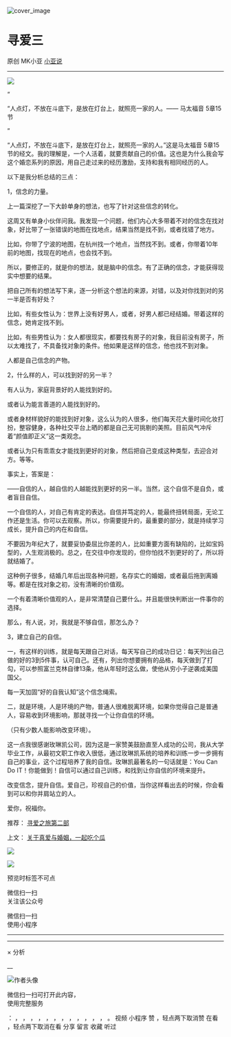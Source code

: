 ![cover_image](https://mmbiz.qlogo.cn/mmbiz_jpg/A8SKDch4cJGJC7BxCzT4Tt00a6QbvnFia9xibVqp65F2AJuJ7TWdG0Ctp7LvsIH6VhCLOLRibeqBDHlffeoql3Hyw/0?wx_fmt=jpeg)

#  寻爱三

原创  MK小亚  [ 小亚说 ](javascript:void\(0\);)

__ _ _ _ _

![](https://mmbiz.qpic.cn/mmbiz_jpg/A8SKDch4cJGJC7BxCzT4Tt00a6QbvnFiazvKLWYSlud3fd0rCdLIDcsiavzSvDIySDybLQCzrKe3s1t2wfhebBAw/640?wx_fmt=jpeg)

  
  

  

“

“人点灯，不放在斗底下，是放在灯台上，就照亮一家的人。—— 马太福音 5章15 节

”  

“人点灯，不放在斗底下，是放在灯台上，就照亮一家的人。”这是马太福音 5章15
节的经文。我的理解是，一个人活着，就要贡献自己的价值。这也是为什么我会写这个婚恋系列的原因，用自己走过来的经历激励，支持和我有相同经历的人。

  

以下是我分析总结的三点：

  

1，信念的力量。

  

上一篇深挖了一下大龄单身的想法，也写了针对这些信念的转化。

这周又有单身小伙伴问我。我发现一个问题，他们内心大多带着不对的信念在找对象，好比带了一张错误的地图在找地点，结果当然是找不到，或者找错了地方。

  

比如，你带了宁波的地图，在杭州找一个地点，当然找不到。或者，你带着10年前的地图，找现在的地点，也会找不到。

  

所以，要修正的，就是你的想法，就是脑中的信念。有了正确的信念，才能获得现实中想要的结果。

  

把自己所有的想法写下来，逐一分析这个想法的来源，对错，以及对你找到对的另一半是否有好处？

  

比如，有些女性认为：世界上没有好男人，或者，好男人都已经结婚。带着这样的信念，她肯定找不到。

  

比如，有些男性认为：女人都很现实，都要找有房子的对象，我目前没有房子，所以太难找了，不具备找对象的条件。他如果是这样的信念，他也找不到对象。

  

人都是自己信念的产物。

  

2，什么样的人，可以找到好的另一半？

  

有人认为，家庭背景好的人能找到好的。

  

或者认为能言善道的人能找到好的。

  

或者身材样貌好的能找到好对象，这么认为的人很多，他们每天花大量时间化妆打扮，整容健身，各种社交平台上晒的都是自己无可挑剔的美照。目前风气冲斥着“颜值即正义”这一类观念。

  

或者认为只有乖乖女才能找到更好的对象，然后把自己变成这种类型，去迎合对方。等等。

  

事实上，答案是：

  

——自信的人，越自信的人越能找到更好的另一半。当然，这个自信不是自负，或者盲目自信。

  

一个自信的人，对自己有肯定的表达。自信并笃定的人，能最终扭转局面，无论工作还是生活。你可以去观察。所以，你需要提升的，最重要的部分，就是持续学习成长，提升自己的内在和自信。

  

不要因为年纪大了，就要妥协委屈比你差的人，比如重要方面有缺陷的，比如宝妈型的，人生观消极的。总之，在交往中你发现的，但你怕找不到更好的了，所以将就结婚了。

  

这种例子很多，结婚几年后出现各种问题，名存实亡的婚姻，或者最后拖到离婚等。都是在找对象之初，没有清晰的价值观。

  

一个有着清晰价值观的人，是非常清楚自己要什么。并且能很快判断出一件事你的选择。

  

那么，有人说，对，我就是不够自信，那怎么办？

  

3，建立自己的自信。

  

一，有这样的训练，就是每天跟自己对话，每天写自己的成功日记：每天列出自己做的好的3到5件事，认可自己。还有，列出你想要拥有的品格，每天做到了打勾，可以参照富兰克林自律13条，他从年轻时这么做，使他从穷小子逆袭成美国国父。

  

每一天加固“好的自我认知”这个信念绳索。

  

二，就是环境，人是环境的产物，普通人很难脱离环境，如果你觉得自己是普通人，容易收到环境影响，那就寻找一个让你自信的环境。

  

（只有少数人能影响改变环境）。

  

这一点我很感谢玫琳凯公司，因为这是一家赞美鼓励直至人成功的公司，我从大学毕业工作，从最初文职工作收入很低，通过玫琳凯系统的培养和训练一步一步拥有自己的事业，这个过程培养了我的自信。玫琳凯最著名的一句话就是：You
Can Do IT！你能做到！自信可以通过自己训练，和找到让你自信的环境来提升。

  

改变信念，提升自信。爱自己，珍视自己的价值，当你这样看出去的时候，你会看到可以和你并肩站立的人。

  

爱你，祝福你。

  

推荐： [ 寻爱之旅第二部
](http://mp.weixin.qq.com/s?__biz=MzUxNDAwNTk0MQ==&mid=2247484211&idx=1&sn=073575d97eb7969f69e09c83fc68b17a&chksm=f94dcde9ce3a44ff62403884466733f7aba805568aa2cc26568f26372dee5b7f92df9d89b5cb&scene=21#wechat_redirect)  

上文： [ 关于真爱与婚姻，一起吃个瓜
](http://mp.weixin.qq.com/s?__biz=MzUxNDAwNTk0MQ==&mid=2247484171&idx=1&sn=1eb5657773f32102438d67562073d66b&chksm=f94dcdd1ce3a44c78f29e31ccb783af8e6e526f1664dba48931799198b02a69f9c3e6e28dbb3&scene=21#wechat_redirect)

![](https://mmbiz.qpic.cn/mmbiz_gif/b96CibCt70iaZ7Bia3Wm91cEuWhERXfCYjTia9tf7aMjVBNRETSa2NpGjCV6tyNvgCLos8LBgwEgxcwaIw8zdOsG7A/640?wx_fmt=gif)

![](https://mmbiz.qpic.cn/mmbiz_jpg/A8SKDch4cJEicCnqTxiatgGquhIicZ1wJ1Dth5YOOzoYV7U4N3HmiaO0vVAzjOpBVdtF0gnL632Fc7HqiaDmgveQDEw/640?wx_fmt=jpeg)

  

  

  

预览时标签不可点

微信扫一扫  
关注该公众号



微信扫一扫  
使用小程序

****



****



×  分析

__

![作者头像](http://mmbiz.qpic.cn/mmbiz_png/A8SKDch4cJE0KicTMyrVCx3VLqEgic5sJ1V5QeGZTibG9GLZlSCXSj5ByXNkib5PBrZVMkI41KKxgwE1K9gfypUeRg/0?wx_fmt=png)

微信扫一扫可打开此内容，  
使用完整服务

：  ，  ，  ，  ，  ，  ，  ，  ，  ，  ，  ，  ，  。  视频  小程序  赞  ，轻点两下取消赞  在看  ，轻点两下取消在看
分享  留言  收藏  听过

